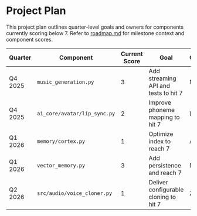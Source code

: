 <!-- markdownlint-disable MD013 -->
# Project Plan

This project plan outlines quarter-level goals and owners for components
currently scoring below 7. Refer to [roadmap.md](roadmap.md) for milestone
context and component scores.

| Quarter | Component | Current Score | Goal | Owner |
| --- | --- | --- | --- | --- |
| Q4 2025 | `music_generation.py` | 3 | Add streaming API and tests to hit 7 | Mia |
| Q4 2025 | `ai_core/avatar/lip_sync.py` | 2 | Improve phoneme mapping to hit 7 | Liam |
| Q1 2026 | `memory/cortex.py` | 1 | Optimize index to reach 7 | Ava |
| Q1 2026 | `vector_memory.py` | 3 | Add persistence and reach 7 | Noah |
| Q2 2026 | `src/audio/voice_cloner.py` | 1 | Deliver configurable cloning to hit 7 | Zoe |
